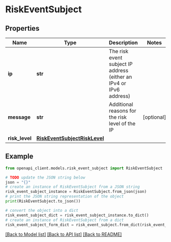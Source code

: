 # RiskEventSubject


## Properties

Name | Type | Description | Notes
------------ | ------------- | ------------- | -------------
**ip** | **str** | The risk event subject IP address (either an IPv4 or IPv6 address) | 
**message** | **str** | Additional reasons for the risk level of the IP | [optional] 
**risk_level** | [**RiskEventSubjectRiskLevel**](RiskEventSubjectRiskLevel.md) |  | 

## Example

```python
from openapi_client.models.risk_event_subject import RiskEventSubject

# TODO update the JSON string below
json = "{}"
# create an instance of RiskEventSubject from a JSON string
risk_event_subject_instance = RiskEventSubject.from_json(json)
# print the JSON string representation of the object
print(RiskEventSubject.to_json())

# convert the object into a dict
risk_event_subject_dict = risk_event_subject_instance.to_dict()
# create an instance of RiskEventSubject from a dict
risk_event_subject_form_dict = risk_event_subject.from_dict(risk_event_subject_dict)
```
[[Back to Model list]](../README.md#documentation-for-models) [[Back to API list]](../README.md#documentation-for-api-endpoints) [[Back to README]](../README.md)


